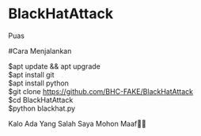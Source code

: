 # BlackHatAttack
Puas

#Cara Menjalankan

$apt update && apt upgrade<br>
$apt install git<br>
$apt install python<br>
$git clone https://github.com/BHC-FAKE/BlackHatAttack<br>
$cd BlackHatAttack<br>
$python blackhat.py<br>

Kalo Ada Yang Salah Saya Mohon Maaf🤗🤗
